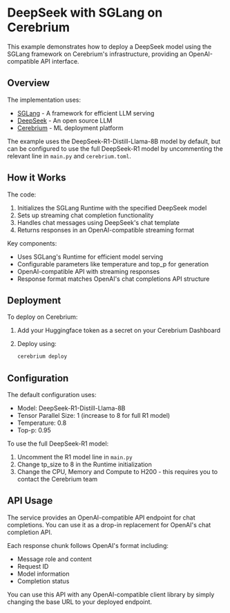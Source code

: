 # DeepSeek with SGLang on Cerebrium

This example demonstrates how to deploy a DeepSeek model using the SGLang framework on Cerebrium's infrastructure, providing an OpenAI-compatible API interface.

## Overview

The implementation uses:
- [SGLang](https://github.com/sgl-project/sglang) - A framework for efficient LLM serving
- [DeepSeek](https://github.com/deepseek-ai/DeepSeek) - An open source LLM
- [Cerebrium](https://cerebrium.ai) - ML deployment platform

The example uses the DeepSeek-R1-Distill-Llama-8B model by default, but can be configured to use the full DeepSeek-R1 model by uncommenting the relevant line in `main.py` and `cerebrium.toml`.

## How it Works

The code:
1. Initializes the SGLang Runtime with the specified DeepSeek model
2. Sets up streaming chat completion functionality
3. Handles chat messages using DeepSeek's chat template
4. Returns responses in an OpenAI-compatible streaming format

Key components:
- Uses SGLang's Runtime for efficient model serving
- Configurable parameters like temperature and top_p for generation
- OpenAI-compatible API with streaming responses
- Response format matches OpenAI's chat completions API structure

## Deployment

To deploy on Cerebrium:

1. Add your Huggingface token as a secret on your Cerebrium Dashboard

2. Deploy using:
   ```bash
   cerebrium deploy
   ```

## Configuration

The default configuration uses:
- Model: DeepSeek-R1-Distill-Llama-8B
- Tensor Parallel Size: 1 (increase to 8 for full R1 model)
- Temperature: 0.8
- Top-p: 0.95

To use the full DeepSeek-R1 model:
1. Uncomment the R1 model line in `main.py`
2. Change tp_size to 8 in the Runtime initialization
3. Change the CPU, Memory and Compute to H200 - this requires you to contact the Cerebrium team

## API Usage

The service provides an OpenAI-compatible API endpoint for chat completions. You can use it as a drop-in replacement for OpenAI's chat completion API.

Each response chunk follows OpenAI's format including:
- Message role and content
- Request ID
- Model information
- Completion status

You can use this API with any OpenAI-compatible client library by simply changing the base URL to your deployed endpoint.

